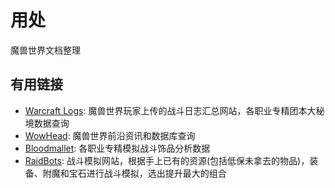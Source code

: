 # 用处

魔兽世界文档整理

## 有用链接

- [Warcraft Logs](https://cn.warcraftlogs.com/): 魔兽世界玩家上传的战斗日志汇总网站，各职业专精团本大秘境数据查询
- [WowHead](https://www.wowhead.com/wow/retail): 魔兽世界前沿资讯和数据库查询
- [Bloodmallet](https://bloodmallet.com/): 各职业专精模拟战斗饰品分析数据
- [RaidBots](https://www.raidbots.com/simbot): 战斗模拟网站，根据手上已有的资源(包括低保未拿去的物品)，装备、附魔和宝石进行战斗模拟，选出提升最大的组合
